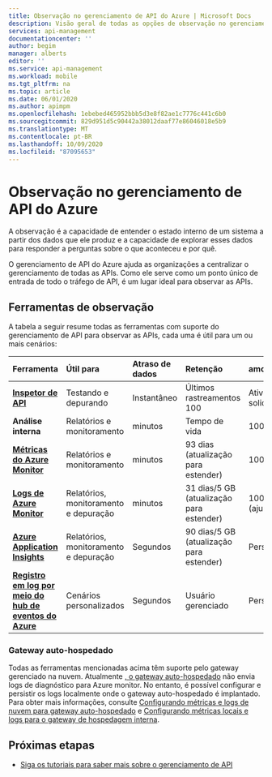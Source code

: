 ```yaml
---
title: Observação no gerenciamento de API do Azure | Microsoft Docs
description: Visão geral de todas as opções de observação no gerenciamento de API do Azure.
services: api-management
documentationcenter: ''
author: begim
manager: alberts
editor: ''
ms.service: api-management
ms.workload: mobile
ms.tgt_pltfrm: na
ms.topic: article
ms.date: 06/01/2020
ms.author: apimpm
ms.openlocfilehash: 1ebebed465952bbb5d3e8f82ae1c7776c441c6b0
ms.sourcegitcommit: 829d951d5c90442a38012daaf77e86046018e5b9
ms.translationtype: MT
ms.contentlocale: pt-BR
ms.lasthandoff: 10/09/2020
ms.locfileid: "87095653"
---
```

# <a name="observability-in-azure-api-management"></a>Observação no gerenciamento de API do Azure

A observação é a capacidade de entender o estado interno de um sistema a partir dos dados que ele produz e a capacidade de explorar esses dados para responder a perguntas sobre o que aconteceu e por quê. 

O gerenciamento de API do Azure ajuda as organizações a centralizar o gerenciamento de todas as APIs. Como ele serve como um ponto único de entrada de todo o tráfego de API, é um lugar ideal para observar as APIs. 

## <a name="observability-tools"></a>Ferramentas de observação

A tabela a seguir resume todas as ferramentas com suporte do gerenciamento de API para observar as APIs, cada uma é útil para um ou mais cenários:

| Ferramenta        | Útil para    | Atraso de dados | Retenção | amostragem | Tipo de dados | Habilitada|
|:------------- |:-------------|:---- |:----|:---- |:--- |:---- 
| **[Inspetor de API](api-management-howto-api-inspector.md)** | Testando e depurando | Instantâneo | Últimos rastreamentos 100 | Ativado por solicitação | Rastreamentos de solicitação | Sempre
| **Análise interna** | Relatórios e monitoramento | minutos | Tempo de vida | 100% | Relatórios e logs | Sempre |
| **[Métricas do Azure Monitor](api-management-howto-use-azure-monitor.md)** | Relatórios e monitoramento | minutos | 93 dias (atualização para estender) | 100% | Métricas | Sempre |
| **[Logs de Azure Monitor](api-management-howto-use-azure-monitor.md)** | Relatórios, monitoramento e depuração | minutos | 31 dias/5 GB (atualização para estender) | 100% (ajustável) | Logs | Opcional |
| **[Azure Application Insights](api-management-howto-app-insights.md)** | Relatórios, monitoramento e depuração | Segundos | 90 dias/5 GB (atualização para estender) | Personalizado | Logs, métricas | Opcional |
| **[Registro em log por meio do hub de eventos do Azure](api-management-howto-log-event-hubs.md)** | Cenários personalizados | Segundos | Usuário gerenciado | Personalizado | Personalizado | Opcional |

### <a name="self-hosted-gateway"></a>Gateway auto-hospedado

Todas as ferramentas mencionadas acima têm suporte pelo gateway gerenciado na nuvem. Atualmente [, o gateway auto-hospedado](self-hosted-gateway-overview.md) não envia logs de diagnóstico para Azure monitor. No entanto, é possível configurar e persistir os logs localmente onde o gateway auto-hospedado é implantado. Para obter mais informações, consulte [Configurando métricas e logs de nuvem para gateway auto-hospedado](how-to-configure-cloud-metrics-logs.md) e [Configurando métricas locais e logs para o gateway de hospedagem interna](how-to-configure-local-metrics-logs.md).

## <a name="next-steps"></a>Próximas etapas

* [Siga os tutoriais para saber mais sobre o gerenciamento de API](import-and-publish.md)
